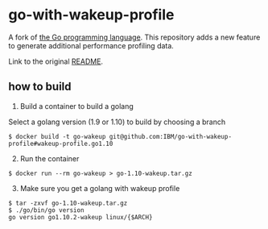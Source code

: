 # go-with-wakeup-profile

A fork of [the Go programming language](https://github.com/golang/go). This repository adds a new feature to generate additional performance profiling data.

Link to the original [README](README-ORIGINAL.md).


## how to build

1. Build a container to build a golang

Select a golang version (1.9 or 1.10) to build by choosing a branch

```
$ docker build -t go-wakeup git@github.com:IBM/go-with-wakeup-profile#wakeup-profile.go1.10
```

2. Run the container
```
$ docker run --rm go-wakeup > go-1.10-wakeup.tar.gz
```

3. Make sure you get a golang with wakeup profile

```
$ tar -zxvf go-1.10-wakeup.tar.gz
$ ./go/bin/go version
go version go1.10.2-wakeup linux/{$ARCH}
```